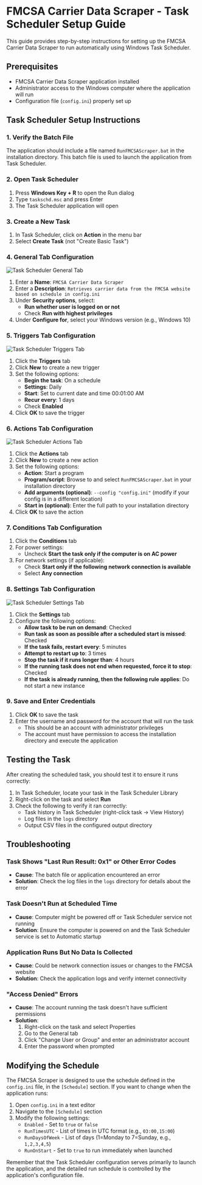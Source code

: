 # FMCSA Carrier Data Scraper - Task Scheduler Setup Guide

This guide provides step-by-step instructions for setting up the FMCSA Carrier Data Scraper to run automatically using Windows Task Scheduler.

## Prerequisites

- FMCSA Carrier Data Scraper application installed
- Administrator access to the Windows computer where the application will run
- Configuration file (`config.ini`) properly set up

## Task Scheduler Setup Instructions

### 1. Verify the Batch File

The application should include a file named `RunFMCSAScraper.bat` in the installation directory. This batch file is used to launch the application from Task Scheduler.

### 2. Open Task Scheduler

1. Press **Windows Key + R** to open the Run dialog
2. Type `taskschd.msc` and press Enter
3. The Task Scheduler application will open

### 3. Create a New Task

1. In Task Scheduler, click on **Action** in the menu bar
2. Select **Create Task** (not "Create Basic Task")

### 4. General Tab Configuration

![Task Scheduler General Tab](images/task_scheduler_general.png)

1. Enter a **Name**: `FMCSA Carrier Data Scraper`
2. Enter a **Description**: `Retrieves carrier data from the FMCSA website based on schedule in config.ini`
3. Under **Security options**, select:
   - **Run whether user is logged on or not**
   - Check **Run with highest privileges**
4. Under **Configure for**, select your Windows version (e.g., Windows 10)

### 5. Triggers Tab Configuration

![Task Scheduler Triggers Tab](images/task_scheduler_triggers.png)

1. Click the **Triggers** tab
2. Click **New** to create a new trigger
3. Set the following options:
   - **Begin the task**: On a schedule
   - **Settings**: Daily
   - **Start**: Set to current date and time 00:01:00 AM
   - **Recur every**: 1 days
   - Check **Enabled**
4. Click **OK** to save the trigger

### 6. Actions Tab Configuration

![Task Scheduler Actions Tab](images/task_scheduler_actions.png)

1. Click the **Actions** tab
2. Click **New** to create a new action
3. Set the following options:
   - **Action**: Start a program
   - **Program/script**: Browse to and select `RunFMCSAScraper.bat` in your installation directory
   - **Add arguments (optional)**: `--config "config.ini"` (modify if your config is in a different location)
   - **Start in (optional)**: Enter the full path to your installation directory
4. Click **OK** to save the action

### 7. Conditions Tab Configuration

1. Click the **Conditions** tab
2. For power settings:
   - Uncheck **Start the task only if the computer is on AC power**
3. For network settings (if applicable):
   - Check **Start only if the following network connection is available**
   - Select **Any connection**

### 8. Settings Tab Configuration

![Task Scheduler Settings Tab](images/task_scheduler_settings.png)

1. Click the **Settings** tab
2. Configure the following options:
   - **Allow task to be run on demand**: Checked
   - **Run task as soon as possible after a scheduled start is missed**: Checked
   - **If the task fails, restart every**: 5 minutes
   - **Attempt to restart up to**: 3 times
   - **Stop the task if it runs longer than**: 4 hours
   - **If the running task does not end when requested, force it to stop**: Checked
   - **If the task is already running, then the following rule applies**: Do not start a new instance

### 9. Save and Enter Credentials

1. Click **OK** to save the task
2. Enter the username and password for the account that will run the task
   - This should be an account with administrator privileges
   - The account must have permission to access the installation directory and execute the application

## Testing the Task

After creating the scheduled task, you should test it to ensure it runs correctly:

1. In Task Scheduler, locate your task in the Task Scheduler Library
2. Right-click on the task and select **Run**
3. Check the following to verify it ran correctly:
   - Task history in Task Scheduler (right-click task → View History)
   - Log files in the `logs` directory
   - Output CSV files in the configured output directory

## Troubleshooting

### Task Shows "Last Run Result: 0x1" or Other Error Codes

- **Cause**: The batch file or application encountered an error
- **Solution**: Check the log files in the `logs` directory for details about the error

### Task Doesn't Run at Scheduled Time

- **Cause**: Computer might be powered off or Task Scheduler service not running
- **Solution**: Ensure the computer is powered on and the Task Scheduler service is set to Automatic startup

### Application Runs But No Data Is Collected

- **Cause**: Could be network connection issues or changes to the FMCSA website
- **Solution**: Check the application logs and verify internet connectivity

### "Access Denied" Errors

- **Cause**: The account running the task doesn't have sufficient permissions
- **Solution**: 
  1. Right-click on the task and select Properties
  2. Go to the General tab
  3. Click "Change User or Group" and enter an administrator account
  4. Enter the password when prompted

## Modifying the Schedule

The FMCSA Scraper is designed to use the schedule defined in the `config.ini` file, in the `[Schedule]` section. If you want to change when the application runs:

1. Open `config.ini` in a text editor
2. Navigate to the `[Schedule]` section
3. Modify the following settings:
   - `Enabled` - Set to `true` or `false`
   - `RunTimesUTC` - List of times in UTC format (e.g., `03:00,15:00`)
   - `RunDaysOfWeek` - List of days (1=Monday to 7=Sunday, e.g., `1,2,3,4,5`)
   - `RunOnStart` - Set to `true` to run immediately when launched

Remember that the Task Scheduler configuration serves primarily to launch the application, and the detailed run schedule is controlled by the application's configuration file. 